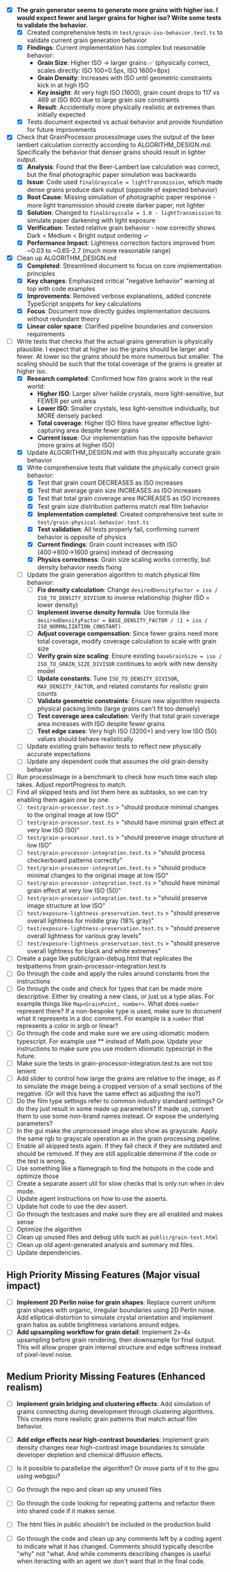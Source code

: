 - [x] **The grain generator seems to generate more grains with higher iso. I would expect fewer and larger grains for higher iso? Write some tests to validate the behavior.**
  - [x] Created comprehensive tests in `test/grain-iso-behavior.test.ts` to validate current grain generation behavior
  - [x] **Findings**: Current implementation has complex but reasonable behavior:
    - **Grain Size**: Higher ISO → larger grains ✅ (physically correct, scales directly: ISO 100=0.5px, ISO 1600=8px)
    - **Grain Density**: Increases with ISO until geometric constraints kick in at high ISO
    - **Key insight**: At very high ISO (1600), grain count drops to 117 vs 469 at ISO 800 due to large grain size constraints
    - **Result**: Accidentally more physically realistic at extremes than initially expected
  - [x] Tests document expected vs actual behavior and provide foundation for future improvements
- [x] Check that GrainProcessor.processImage uses the output of the beer lambert calculation correctly according to ALGORITHM_DESIGN.md. Specifically the behavior that denser grains should result in lighter output.
  - [x] **Analysis**: Found that the Beer-Lambert law calculation was correct, but the final photographic paper simulation was backwards
  - [x] **Issue**: Code used `finalGrayscale = lightTransmission`, which made dense grains produce dark output (opposite of expected behavior)
  - [x] **Root Cause**: Missing simulation of photographic paper response - more light transmission should create darker paper, not lighter
  - [x] **Solution**: Changed to `finalGrayscale = 1.0 - lightTransmission` to simulate paper darkening with light exposure
  - [x] **Verification**: Tested relative grain behavior - now correctly shows Dark < Medium < Bright output ordering ✓
  - [x] **Performance Impact**: Lightness correction factors improved from ~0.03 to ~0.65-2.7 (much more reasonable range)
- [x] Clean up ALGORITHM_DESIGN.md
  - [x] **Completed**: Streamlined document to focus on core implementation principles
  - [x] **Key changes**: Emphasized critical "negative behavior" warning at top with code examples
  - [x] **Improvements**: Removed verbose explanations, added concrete TypeScript snippets for key calculations
  - [x] **Focus**: Document now directly guides implementation decisions without redundant theory
  - [x] **Linear color space**: Clarified pipeline boundaries and conversion requirements
- [ ] Write tests that checks that the actual grains generation is physically plausible.
  I expect that at higher iso the grains should be larger and fewer.
  At lower iso the grains should be more numerous but smaller.
  The scaling should be such that the total coverage of the grains is greater at higher iso.
  - [x] **Research completed**: Confirmed how film grains work in the real world:
    - **Higher ISO**: Larger silver halide crystals, more light-sensitive, but FEWER per unit area
    - **Lower ISO**: Smaller crystals, less light-sensitive individually, but MORE densely packed
    - **Total coverage**: Higher ISO films have greater effective light-capturing area despite fewer grains
    - **Current issue**: Our implementation has the opposite behavior (more grains at higher ISO)
  - [x] Update ALGORITHM_DESIGN.md with this physically accurate grain behavior
  - [x] Write comprehensive tests that validate the physically correct grain behavior:
    - [x] Test that grain count DECREASES as ISO increases
    - [x] Test that average grain size INCREASES as ISO increases  
    - [x] Test that total grain coverage area INCREASES as ISO increases
    - [x] Test grain size distribution patterns match real film behavior
    - [x] **Implementation completed**: Created comprehensive test suite in `test/grain-physical-behavior.test.ts`
    - [x] **Test validation**: All tests properly fail, confirming current behavior is opposite of physics
    - [x] **Current findings**: Grain count increases with ISO (400→800→1600 grains) instead of decreasing
    - [x] **Physics correctness**: Grain size scaling works correctly, but density behavior needs fixing
  - [ ] Update the grain generation algorithm to match physical film behavior:
    - [ ] **Fix density calculation**: Change `desiredDensityFactor = iso / ISO_TO_DENSITY_DIVISOR` to inverse relationship (higher ISO = lower density)
    - [ ] **Implement inverse density formula**: Use formula like `desiredDensityFactor = BASE_DENSITY_FACTOR / (1 + iso / ISO_NORMALIZATION_CONSTANT)` 
    - [ ] **Adjust coverage compensation**: Since fewer grains need more total coverage, modify coverage calculation to scale with grain size
    - [ ] **Verify grain size scaling**: Ensure existing `baseGrainSize = iso / ISO_TO_GRAIN_SIZE_DIVISOR` continues to work with new density model
    - [ ] **Update constants**: Tune `ISO_TO_DENSITY_DIVISOR`, `MAX_DENSITY_FACTOR`, and related constants for realistic grain counts
    - [ ] **Validate geometric constraints**: Ensure new algorithm respects physical packing limits (large grains can't fit too densely)
    - [ ] **Test coverage area calculation**: Verify that total grain coverage area increases with ISO despite fewer grains
    - [ ] **Test edge cases**: Very high ISO (3200+) and very low ISO (50) values should behave realistically
  - [ ] Update existing grain behavior tests to reflect new physically accurate expectations
  - [ ] Update any dependent code that assumes the old grain density behavior
- [ ] Run processImage in a benchmark to check how much time each step takes. Adjust reportProgress to match.
- [ ] Find all skipped tests and list them here as subtasks, so we can try enabling them again one by one.
  - [ ] `test/grain-processor.test.ts` > "should produce minimal changes to the original image at low ISO"
  - [ ] `test/grain-processor.test.ts` > "should have minimal grain effect at very low ISO (50)"  
  - [ ] `test/grain-processor.test.ts` > "should preserve image structure at low ISO"
  - [ ] `test/grain-processor-integration.test.ts` > "should process checkerboard patterns correctly"
  - [ ] `test/grain-processor-integration.test.ts` > "should produce minimal changes to the original image at low ISO"
  - [ ] `test/grain-processor-integration.test.ts` > "should have minimal grain effect at very low ISO (50)"
  - [ ] `test/grain-processor-integration.test.ts` > "should preserve image structure at low ISO" 
  - [ ] `test/exposure-lightness-preservation.test.ts` > "should preserve overall lightness for middle gray (18% gray)"
  - [ ] `test/exposure-lightness-preservation.test.ts` > "should preserve overall lightness for various gray levels"
  - [ ] `test/exposure-lightness-preservation.test.ts` > "should preserve overall lightness for black and white extremes"
- [ ] Create a page like public/grain-debug.html that replicates the testpatterns from grain-processor-integration.test.ts
- [ ] Go through the code and apply the rules around constants from the instructions
- [ ] Go through the code and check for types that can be made more descriptive. Either by creating a new class, or just us a type alias. For example things like `Map<GrainPoint, number>`. What does `number` represent there? If a non-bespoke type is used, make sure to document what it represents in a doc comment. For example is a `number` that represents a color in srgb or linear?
- [ ] Go through the code and make sure we are using idiomatic modern typescript. For example use ** instead of Math.pow. Update your instructions to make sure you use modern idiomatic typescript in the future.
- [ ] Make sure the tests in grain-processor-integration.test.ts are not too lenient
- [ ] Add slider to control how large the grains are relative to the image, as if to simulate the image being a cropped version of a small sections of the negative. (Or will this have the same effect as adjusting the iso?)
- [ ] Do the film type settings refer to common industry standard settings? Or do they just result in some made up parameters? If made up, convert them to use some non-brand names instead. Or expose the underlying parameters?
- [ ] In the gui make the unprocessed image also show as grayscale. Apply the same rgb to grayscale operation as in the grain processing pipeline.
- [ ] Enable all skipped tests again. If they fail check if they are outdated and should be removed. If they are still applicable determine if the code or the test is wrong.
- [ ] Use something like a flamegraph to find the hotspots in the code and optimize those
- [ ] Create a separate assert util for slow checks that is only run when in dev mode.
- [ ] Update agent instructions on how to use the asserts.
- [ ] Update hot code to use the dev assert.
- [ ] Go through the testcases and make sure they are all enabled and makes sense
- [ ] Optimize the algorithm
- [ ] Clean up unused files and debug utils such as `public/grain-test.html`
- [ ] Clean up old agent-generated analysis and summary md files.
- [ ] Update dependencies.

## High Priority Missing Features (Major visual impact)

- [ ] **Implement 2D Perlin noise for grain shapes**: Replace current uniform grain shapes with organic, irregular boundaries using 2D Perlin noise. Add elliptical distortion to simulate crystal orientation and implement grain halos as subtle brightness variations around edges.
- [ ] **Add upsampling workflow for grain detail**: Implement 2x-4x upsampling before grain rendering, then downsample for final output. This will allow proper grain internal structure and edge softness instead of pixel-level noise.

## Medium Priority Missing Features (Enhanced realism)

- [ ] **Implement grain bridging and clustering effects**: Add simulation of grains connecting during development through clustering algorithms. This creates more realistic grain patterns that match actual film behavior.
- [ ] **Add edge effects near high-contrast boundaries**: Implement grain density changes near high-contrast image boundaries to simulate developer depletion and chemical diffusion effects.


- [ ] Is it possible to parallelize the algorithm? Or move parts of it to the gpu using webgpu?
- [ ] Go through the repo and clean up any unused files
- [ ] Go through the code looking for repeating patterns and refactor them into shared code if it makes sense.
- [ ] The html files in public shouldn't be included in the production build
- [ ] Go through the code and clean up any comments left by a coding agent to indicate what it has changed. Comments should typically describe "why" not "what. And while comments describing changes is useful when iteracting with an agent we don't want that in the final code.
